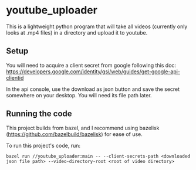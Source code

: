 # youtube_uploader

This is a lightweight python program that will take all videos (currently only looks at .mp4 files) in a directory and upload it to youtube.

## Setup
You will need to acquire a client secret from google following this doc:  
https://developers.google.com/identity/gsi/web/guides/get-google-api-clientid

In the api console, use the download as json button and save the secret somewhere
on your desktop. You will need its file path later.

## Running the code
This project builds from bazel, and I recommend using bazelisk (https://github.com/bazelbuild/bazelisk)
for ease of use.

To run this project's code, run:  
```
bazel run //youtube_uploader:main -- --client-secrets-path <downloaded json file path> --video-directory-root <root of video directory>
```